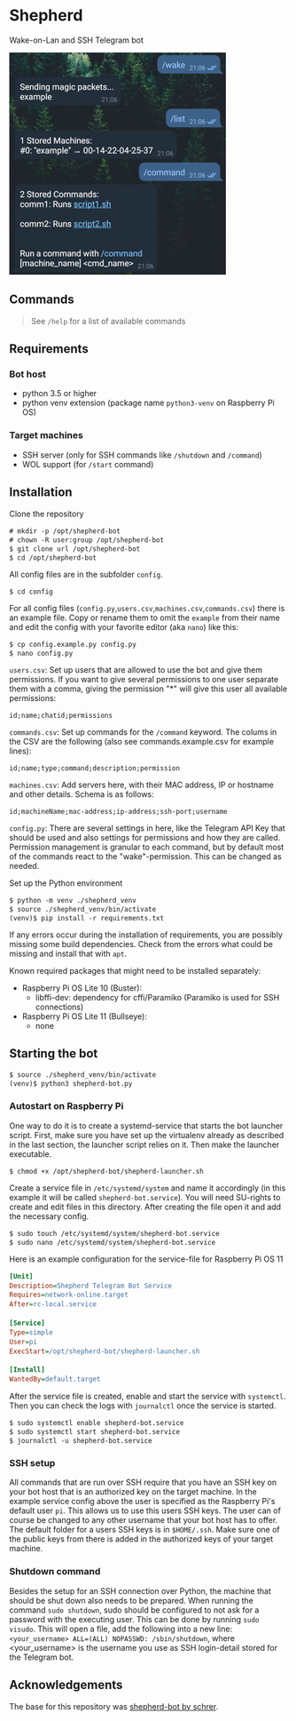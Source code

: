 # Shepherd

Wake-on-Lan and SSH Telegram bot

![chat example](images/chat.jpg)

## Commands

> See `/help` for a list of available commands

## Requirements

### Bot host
- python 3.5 or higher
- python venv extension (package name `python3-venv` on Raspberry Pi OS)

### Target machines
- SSH server (only for SSH commands like `/shutdown` and `/command`)
- WOL support (for `/start` command)

## Installation

Clone the repository
```
# mkdir -p /opt/shepherd-bot
# chown -R user:group /opt/shepherd-bot
$ git clone url /opt/shepherd-bot
$ cd /opt/shepherd-bot
```

All config files are in the subfolder `config`.
```
$ cd config
```

For all config files (`config.py`,`users.csv`,`machines.csv`,`commands.csv`) there is an example file. Copy or rename them to omit the `example` from their name and edit the config with your favorite editor (aka `nano`) like this:
```
$ cp config.example.py config.py
$ nano config.py
```
`users.csv`: Set up users that are allowed to use the bot and give them permissions. If you want to give several permissions to one user separate them with a comma, giving the permission "\*" will give this user all available permissions:
```
id;name;chatid;permissions
```

`commands.csv`: Set up commands for the `/command` keyword. The colums in the CSV are the following (also see commands.example.csv for example lines):
```
id;name;type;command;description;permission
```

`machines.csv`: Add servers here, with their MAC address, IP or hostname and other details. Schema is as follows:
```
id;machineName;mac-address;ip-address;ssh-port;username
```
`config.py`: There are several settings in here, like the Telegram API Key that should be used and also settings for permissions and how they are called. Permission management is granular to each command, but by default most of the commands react to the "wake"-permission. This can be changed as needed.

Set up the Python environment
```
$ python -m venv ./shepherd_venv
$ source ./shepherd_venv/bin/activate
(venv)$ pip install -r requirements.txt
```
If any errors occur during the installation of requirements, you are possibly missing some build dependencies. Check from the errors what could be missing and install that with `apt`.

Known required packages that might need to be installed separately:
- Raspberry Pi OS Lite 10 (Buster):
    - libffi-dev: dependency for cffi/Paramiko (Paramiko is used for SSH connections)
- Raspberry Pi OS Lite 11 (Bullseye):
    - none

## Starting the bot
```
$ source ./shepherd_venv/bin/activate
(venv)$ python3 shepherd-bot.py
```

### Autostart on Raspberry Pi

One way to do it is to create a systemd-service that starts the bot launcher script.
First, make sure you have set up the virtualenv already as described in the last section, the launcher script relies on it. Then make the launcher executable.
```
$ chmod +x /opt/shepherd-bot/shepherd-launcher.sh
```

Create a service file in `/etc/systemd/system` and name it accordingly (in this example it will be called `shepherd-bot.service`). You will need SU-rights to create and edit files in this directory.
After creating the file open it and add the necessary config.

```
$ sudo touch /etc/systemd/system/shepherd-bot.service
$ sudo nano /etc/systemd/system/shepherd-bot.service
```

Here is an example configuration for the service-file for Raspberry Pi OS 11

```ini
[Unit]
Description=Shepherd Telegram Bot Service
Requires=network-online.target
After=rc-local.service

[Service]
Type=simple
User=pi
ExecStart=/opt/shepherd-bot/shepherd-launcher.sh

[Install]
WantedBy=default.target

```

After the service file is created, enable and start the service with `systemctl`. Then you can check the logs with `journalctl` once the service is started.

```
$ sudo systemctl enable shepherd-bot.service
$ sudo systemctl start shepherd-bot.service
$ journalctl -u shepherd-bot.service
```

### SSH setup
All commands that are run over SSH require that you have an SSH key on your bot host that is an authorized key on the target machine.
In the example service config above the user is specified as the Raspberry Pi's default user `pi`. This allows us to use this users SSH keys. The user can of course be changed to any other username that your bot host has to offer. The default folder for a users SSH keys is in `$HOME/.ssh`. Make sure one of the public keys from there is added in the authorized keys of your target machine.

### Shutdown command

Besides the setup for an SSH connection over Python, the machine that should be shut down also needs to be prepared.
When running the command `sudo shutdown`, sudo should be configured to not ask for a password with the executing user.
This can be done by running `sudo visudo`. This will open a file, add the following into a new line: `<your_username> ALL=(ALL) NOPASSWD: /sbin/shutdown`, where <your_username> is the username you use as SSH login-detail stored for the Telegram bot.

## Acknowledgements

The base for this repository was [shepherd-bot by schrer](https://github.com/schrer/shepherd-bot).
